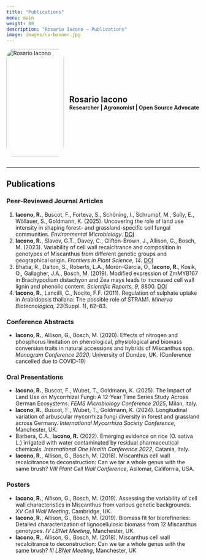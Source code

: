 ```yaml
---
title: "Publications"
menu: main
weight: 80
description: "Rosario Iacono – Publications"
image: images/cv-banner.jpg
---
```


<div style="display: flex; align-items: center; margin-bottom: 2em;">
  <img src="/datagronomist/images/rosario.jpg" alt="Rosario Iacono"
       style="width:150px; height:280px; border-radius:10%; object-fit:cover; margin-right:1em;">

  <div>
    <h2 style="margin: 0;">Rosario Iacono</h2>
    <p style="margin: 0; font-weight: bold;">Researcher | Agronomist | Open Source Advocate</p>
  </div>
</div>

---

## Publications

### Peer-Reviewed Journal Articles
1. **Iacono, R.**, Buscot, F., Forteva, S., Schöning, I., Schrumpf, M., Solly, E., Wöllauer, S., Goldmann, K. (2025). Uncovering the role of land use intensity in shaping forest- and grassland-specific soil fungal communities. *Environmental Microbiology*. [DOI](https://doi.org/10.1111/1462-2920.70170)  
2. **Iacono, R.**, Slavov, G.T., Davey, C., Clifton-Brown, J., Allison, G., Bosch, M. (2023). Variability of cell wall recalcitrance and composition in genotypes of Miscanthus from different genetic groups and geographical origin. *Frontiers in Plant Science, 14*. [DOI](https://doi.org/10.3389/fpls.2023.1155188)  
3. Bhatia, R., Dalton, S., Roberts, L.A., Morón-García, O., **Iacono, R.**, Kosik, O., Gallagher, J.A., Bosch, M. (2019). Modified expression of ZmMYB167 in Brachypodium distachyon and Zea mays leads to increased cell wall lignin and phenolic content. *Scientific Reports, 9*, 8800. [DOI](https://doi.org/10.1038/s41598-019-45225-9)  
4. **Iacono, R.**, Lancilli, C., Nocito, F.F. (2011). Regulation of sulphate uptake in Arabidopsis thaliana: The possible role of STRAM1. *Minerva Biotecnologica, 23*(Suppl. 1), 62–63.  

### Conference Abstracts
- **Iacono, R.**, Allison, G., Bosch, M. (2020). Effects of nitrogen and phosphorus limitation on phenological, physiological and biomass conversion traits in natural accessions and hybrids of Miscanthus spp. *Monogram Conference 2020*, University of Dundee, UK. (Conference cancelled due to COVID-19)  

### Oral Presentations
- **Iacono, R.**, Buscot, F., Wubet, T., Goldmann, K. (2025). The Impact of Land Use on Mycorrhizal Fungi: A 12-Year Time Series Study Across German Ecosystems. *FEMS Microbiology Conference 2025*, Milan, Italy.  
- **Iacono, R.**, Buscot, F., Wubet, T., Goldmann, K. (2024). Longitudinal variation of arbuscular mycorrhiza fungi diversity in forest and grassland across Germany. *International Mycorrhiza Society Conference*, Manchester, UK.  
- Barbera, C.A., **Iacono, R.** (2022). Emerging evidence on rice (O. sativa L.) irrigated with water contaminated by residual pharmaceutical chemicals. *International One Health Conference 2022*, Catania, Italy.  
- **Iacono, R.**, Allison, G., Bosch, M. (2018). Miscanthus cell wall recalcitrance to deconstruction: Can we tar a whole genus with the same brush? *VIII Plant Cell Wall Conference*, Asilomar, California, USA.  

### Posters
- **Iacono, R.**, Allison, G., Bosch, M. (2019). Assessing the variability of cell wall characteristics in Miscanthus from various genetic backgrounds. *XV Cell Wall Meeting*, Cambridge, UK.  
- **Iacono, R.**, Allison, G., Bosch, M. (2019). Biomass fit for biorefineries: Detailed characterization of lignocellulosic biomass from 12 Miscanthus genotypes. *IV LBNet Meeting*, Manchester, UK.  
- **Iacono, R.**, Allison, G., Bosch, M. (2018). Miscanthus cell wall recalcitrance to deconstruction: Can we tar a whole genus with the same brush? *III LBNet Meeting*, Manchester, UK.  

